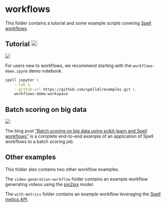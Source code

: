 # workflows

This folder contains a tutorial and some example scripts covering [Spell workflows](http://spell.run/docs/workflow_overview/).

## Tutorial <a href="https://web.spell.ml/workspace_create?workspaceName=workflows-demo&githubUrl=https%3A%2F%2Fgithub.com%2Fspellml%2Fexamples"><img src=https://spell.ml/badge.svg height=20px/></a>

![](https://i.imgur.com/W5Ugs0S.png)

For users new to workflows, we recommend starting with the `workflows-demo.ipynb` demo notebook.

```bash
spell jupyter \
    --lab \
    --github-url https://github.com/spellml/examples.git \
    workflows-demo-workspace
```

## Batch scoring on big data

![](https://i.imgur.com/97Yz8kp.png)

The blog post ["Batch scoring on big data using scikit-learn and Spell workflows"](https://spell.ml/blog/batch-scoring-on-big-data-using-scikit-learn-and-spell-X4YjZBEAACQAHtJw) is a complete end-to-end example of an application of Spell workflows to a batch scoring job.

## Other examples

This folder also contains two other workflow examples.

The `video-generation-workflow` folder contains an example workflow generating videos using the [pix2pix](https://github.com/affinelayer/pix2pix-tensorflow) model.

The `with-metrics` folder contains an example workflow leveraging the [Spell metics API](http://spell.run/docs/metrics/).
